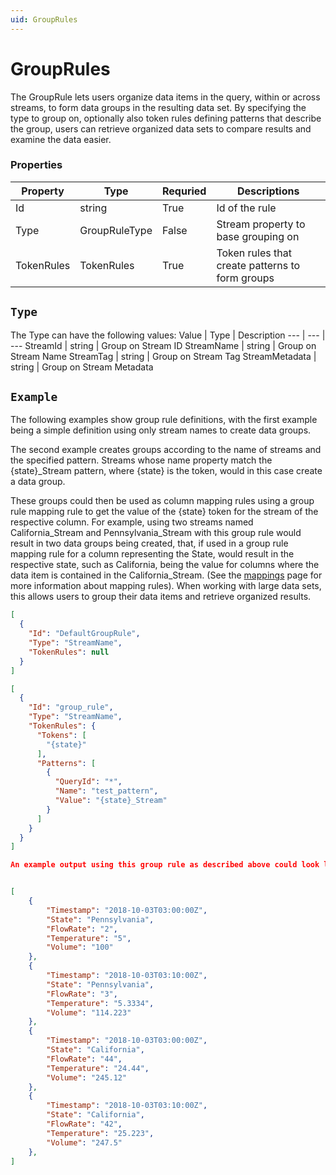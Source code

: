 ```yaml
---
uid: GroupRules
---
```


 
 # GroupRules
The GroupRule lets users organize data items in the query, within or across streams, to form data groups in the resulting data set. By specifying the type to group on, optionally also token rules defining patterns that describe the group, users can retrieve organized data sets to compare results and examine the data easier. 
### Properties

Property | Type | Requried | Descriptions
 --- | --- | --- | ---
Id | string | True | Id of the rule
Type | GroupRuleType | False | Stream property to base grouping on
TokenRules | TokenRules | True | Token rules that create patterns to form groups



 ## `Type` 
 The Type can have the following values: 
Value | Type | Description
 --- | --- | ---
StreamId | string | Group on Stream ID
StreamName | string | Group on Stream Name
StreamTag | string | Group on Stream Tag
StreamMetadata | string | Group on Stream Metadata


## `Example` 
The following examples show group rule definitions, with the first example being a simple definition using only stream names to create data groups. 

The second example creates groups according to the name of streams and the specified pattern. Streams whose name property match the {state}_Stream pattern, where {state} is the token, would in this case create a data group. 

These groups could then be used as column mapping rules using a group rule mapping rule to get the value of the {state} token for the stream of the respective column. For example, using two streams named California_Stream and Pennsylvania_Stream with this group rule would result in two data groups being created, that, if used in a group rule mapping rule for a column representing the State, would result in the respective state, such as California, being the value for columns where the data item is contained in the California_Stream. (See the [mappings](xref:Mappings) page for more information about mapping rules). When working with large data sets, this allows users to group their data items and retrieve organized results.
```json
[
  {
    "Id": "DefaultGroupRule",
    "Type": "StreamName",
    "TokenRules": null
  }
]
```
```json
[
  {
    "Id": "group_rule",
    "Type": "StreamName",
    "TokenRules": {
      "Tokens": [
        "{state}"
      ],
      "Patterns": [
        {
          "QueryId": "*",
          "Name": "test_pattern",
          "Value": "{state}_Stream"
        }
      ]
    }
  }
]
```
```json
An example output using this group rule as described above could look like the following:
```
```json

[
    {
        "Timestamp": "2018-10-03T03:00:00Z",
        "State": "Pennsylvania",
        "FlowRate": "2",
        "Temperature": "5",
        "Volume": "100"
    },
    {
        "Timestamp": "2018-10-03T03:10:00Z",
        "State": "Pennsylvania",
        "FlowRate": "3",
        "Temperature": "5.3334",
        "Volume": "114.223"
    },
    {
        "Timestamp": "2018-10-03T03:00:00Z",
        "State": "California",
        "FlowRate": "44",
        "Temperature": "24.44",
        "Volume": "245.12"
    },
    {
        "Timestamp": "2018-10-03T03:10:00Z",
        "State": "California",
        "FlowRate": "42",
        "Temperature": "25.223",
        "Volume": "247.5"
    },
]
```
